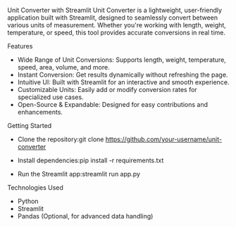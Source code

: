 Unit Converter with Streamlit
Unit Converter is a lightweight, user-friendly application built with Streamlit, designed to seamlessly convert between various units of measurement. Whether you're working with length, weight, temperature, or speed, this tool provides accurate conversions in real time.

  Features
- Wide Range of Unit Conversions: Supports length, weight, temperature, speed, area, volume, and more.
- Instant Conversion: Get results dynamically without refreshing the page.
- Intuitive UI: Built with Streamlit for an interactive and smooth experience.
- Customizable Units: Easily add or modify conversion rates for specialized use cases.
- Open-Source & Expandable: Designed for easy contributions and enhancements.

Getting Started
- Clone the repository:git clone https://github.com/your-username/unit-converter

- Install dependencies:pip install -r requirements.txt

- Run the Streamlit app:streamlit run app.py

 Technologies Used
- Python
- Streamlit
- Pandas (Optional, for advanced data handling)
